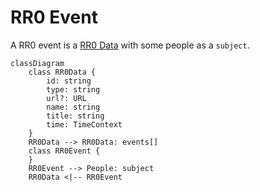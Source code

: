 # RR0 Event

A RR0 event is a [RR0 Data](../data/README.md) with some people as a `subject`.

```mermaid
classDiagram
    class RR0Data {
        id: string
        type: string
        url?: URL
        name: string
        title: string
        time: TimeContext
    } 
    RR0Data --> RR0Data: events[]
    class RR0Event {
    }
    RR0Event --> People: subject
    RR0Data <|-- RR0Event
```
